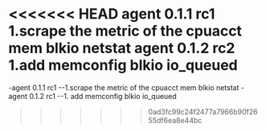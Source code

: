 <<<<<<< HEAD
agent 0.1.1 rc1
1.scrape the metric of the cpuacct mem blkio netstat
agent 0.1.2 rc2
1.add memconfig blkio io_queued
=======
-agent 0.1.1 rc1
--1.scrape the metric of the cpuacct mem blkio netstat
-agent 0.1.2 rc1
--1. add memconfig blkio io_queued
>>>>>>> 0ad3fc99c24f2477a7966b90f2655df6ea8e44bc
